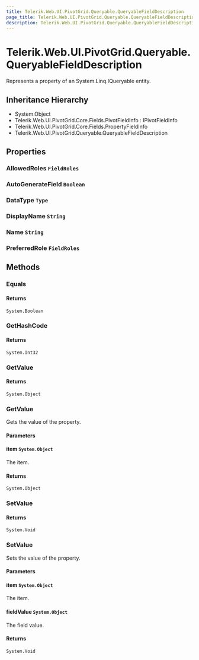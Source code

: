 ```yaml
---
title: Telerik.Web.UI.PivotGrid.Queryable.QueryableFieldDescription
page_title: Telerik.Web.UI.PivotGrid.Queryable.QueryableFieldDescription
description: Telerik.Web.UI.PivotGrid.Queryable.QueryableFieldDescription
---
```


# Telerik.Web.UI.PivotGrid.Queryable.QueryableFieldDescription

Represents a property of an System.Linq.IQueryable entity.

## Inheritance Hierarchy

* System.Object
* Telerik.Web.UI.PivotGrid.Core.Fields.PivotFieldInfo : IPivotFieldInfo
* Telerik.Web.UI.PivotGrid.Core.Fields.PropertyFieldInfo
* Telerik.Web.UI.PivotGrid.Queryable.QueryableFieldDescription

## Properties

###  AllowedRoles `FieldRoles`

###  AutoGenerateField `Boolean`

###  DataType `Type`

###  DisplayName `String`

###  Name `String`

###  PreferredRole `FieldRoles`

## Methods

###  Equals

#### Returns

`System.Boolean` 

###  GetHashCode

#### Returns

`System.Int32` 

###  GetValue

#### Returns

`System.Object` 

###  GetValue

Gets the value of the property.

#### Parameters

#### item `System.Object`

The item.

#### Returns

`System.Object` 

###  SetValue

#### Returns

`System.Void` 

###  SetValue

Sets the value of the property.

#### Parameters

#### item `System.Object`

The item.

#### fieldValue `System.Object`

The field value.

#### Returns

`System.Void` 

